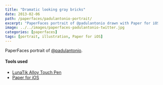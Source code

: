 ```yaml
---
title: "Dramatic looking gray bricks"
date: 2013-02-06
path: /paperfaces/padulantonio-portrait/
excerpt: "PaperFaces portrait of @padulantonio drawn with Paper for iOS on an iPad."
image: ../../images/paperfaces-padulantonio-twitter.jpg
categories: [paperfaces]
tags: [portrait, illustration, Paper for iOS]
---
```


PaperFaces portrait of [@padulantonio](https://twitter.com/padulantonio).

#### Tools used

- [LunaTik Alloy Touch Pen](https://www.amazon.com/gp/product/B00821TR7G/ref=as_li_ss_tl?ie=UTF8&tag=mademist-20&linkCode=as2&camp=1789&creative=390957&creativeASIN=B00821TR7G)
- [Paper for iOS](https://paper.bywetransfer.com/)
